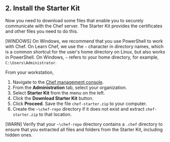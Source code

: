 ## 2. Install the Starter Kit

Now you need to download some files that enable you to securely communicate with the Chef server. The Starter Kit provides the certificates and other files you need to do this.

[WINDOWS] On Windows, we recommend that you use PowerShell to work with Chef. On Learn Chef, we use the <code class="file-path">~</code> character in directory names, which is a common shortcut for the user's home directory on Linux, but also works in PowerShell. On Windows, <code class="file-path">~</code> refers to your home directory, for example, <code class="file-path">C:\Users\Administrator</code>.

From your workstation,

1. Navigate to the [Chef management console](https://manage.chef.io/).
1. From the **Administration** tab, select your organization.
1. Select **Starter Kit** from the menu on the left.
1. Click the **Download Starter Kit** button.
1. Click **Proceed**. Save the file <code class="file-path">chef-starter.zip</code> to your computer.
1. Create the <code class="file-path">~\chef-repo</code> directory if it does not exist and extract <code class="file-path">chef-starter.zip</code> to that location.

[WARN] Verify that your <code class="file-path">~\chef-repo</code> directory contains a <code class="file-path">.chef</code> directory to ensure that you extracted all files and folders from the Starter Kit, including hidden ones.
